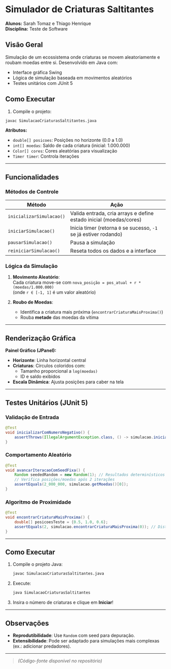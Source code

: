 #  Simulador de Criaturas Saltitantes

**Alunos:** Sarah Tomaz e Thiago Henrique  
**Disciplina:** Teste de Software  

##  Visão Geral
Simulação de um ecossistema onde criaturas se movem aleatoriamente e roubam moedas entre si. Desenvolvido em Java com:
- Interface gráfica Swing
- Lógica de simulação baseada em movimentos aleatórios
- Testes unitários com JUnit 5

##  Como Executar
1. Compile o projeto:
```bash
javac SimulacaoCriaturasSaltitantes.java
```

**Atributos:**
- `double[] posicoes`: Posições no horizonte (0.0 a 1.0)
- `int[] moedas`: Saldo de cada criatura (inicial: 1.000.000)
- `Color[] cores`: Cores aleatórias para visualização
- `Timer timer`: Controla iterações

---

##  Funcionalidades

###  Métodos de Controle
| Método                | Ação                                                                 |
|-----------------------|----------------------------------------------------------------------|
| `inicializarSimulacao()` | Valida entrada, cria arrays e define estado inicial (moedas/cores)   |
| `iniciarSimulacao()`    | Inicia timer (retorna `0` se sucesso, `-1` se já estiver rodando)    |
| `pausarSimulacao()`     | Pausa a simulação                                                    |
| `reiniciarSimulacao()`  | Reseta todos os dados e a interface                                  |

###  Lógica da Simulação
1. **Movimento Aleatório**:  
   Cada criatura move-se com `nova_posição = pos_atual + r * (moedas/1.000.000)`  
   (onde `r ∈ [-1, 1]` é um valor aleatório)

2. **Roubo de Moedas**:  
   - Identifica a criatura mais próxima (`encontrarCriaturaMaisProxima()`)
   - Rouba **metade** das moedas da vítima

---

##  Renderização Gráfica
**Painel Gráfico (JPanel):**
- **Horizonte**: Linha horizontal central
- **Criaturas**: Círculos coloridos com:
  - Tamanho proporcional a `log(moedas)`
  - ID e saldo exibidos
- **Escala Dinâmica**: Ajusta posições para caber na tela

---

##  Testes Unitários (JUnit 5)

###  Validação de Entrada
```java
@Test
void inicializarComNumeroNegativo() {
    assertThrows(IllegalArgumentException.class, () -> simulacao.inicializarSimulacao(-1));
}
```

###  Comportamento Aleatório
```java
@Test
void avancarIteracaoComSeedFixa() {
    Random seededRandom = new Random(1); // Resultados determinísticos
    // Verifica posições/moedas após 2 iterações
    assertEquals(2_000_000, simulacao.getMoedas()[0]);
}
```

###  Algoritmo de Proximidade
```java
@Test
void encontrarCriaturaMaisProxima() {
    double[] posicoesTeste = {0.5, 1.0, 0.6};
    assertEquals(2, simulacao.encontrarCriaturaMaisProxima(0)); // Distância 0.1
}
```

---

##  Como Executar
1. Compile o projeto Java:
   ```bash
   javac SimulacaoCriaturasSaltitantes.java
   ```
2. Execute:
   ```bash
   java SimulacaoCriaturasSaltitantes
   ```
3. Insira o número de criaturas e clique em **Iniciar**!

---

##  Observações
- **Reprodutibilidade**: Use `Random` com seed para depuração.
- **Extensibilidade**: Pode ser adaptado para simulações mais complexas (ex.: adicionar predadores).

---
> *(Código-fonte disponível no repositório)*
